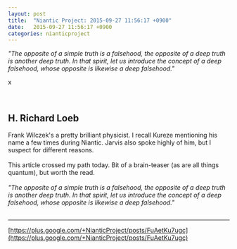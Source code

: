 ```yaml
---
layout: post
title:  "Niantic Project: 2015-09-27 11:56:17 +0900"
date:   2015-09-27 11:56:17 +0900
categories: nianticproject
---
```

*"The opposite of a simple truth is a falsehood, the opposite of a deep truth is another deep truth. In that spirit, let us introduce the concept of a deep falsehood, whose opposite is likewise a deep falsehood."*

x<div class="shared"><br /><h2>H. Richard Loeb</h2>Frank Wilczek's a pretty brilliant physicist. I recall Kureze mentioning his name a few times during Niantic. Jarvis also spoke highly of him, but I suspect for different reasons.<br /><br />This article crossed my path today. Bit of a brain-teaser (as are all things quantum), but worth the read.<br /><br /><i>"The opposite of a simple truth is a falsehood, the opposite of a deep truth is another deep truth. In that spirit, let us introduce the concept of a deep falsehood, whose opposite is likewise a deep falsehood."</i><br /><br /></div>
- - -
[https://plus.google.com/+NianticProject/posts/FuAetKu7ugc](https://plus.google.com/+NianticProject/posts/FuAetKu7ugc)
